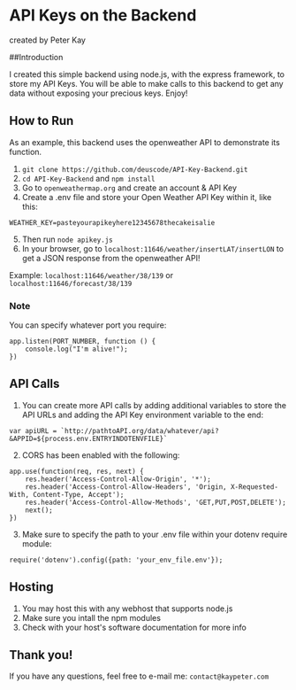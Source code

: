 # API Keys on the Backend
created by Peter Kay

##Introduction

I created this simple backend using node.js, with the express framework, to store my API Keys. You will be able to make calls to this backend to get any data without exposing your precious keys. Enjoy!

## How to Run

As an example, this backend uses the openweather API to demonstrate its function.

1. `git clone https://github.com/deuscode/API-Key-Backend.git`
2. `cd API-Key-Backend` and `npm install`
3. Go to `openweathermap.org` and create an account & API Key
4. Create a .env file and store your Open Weather API Key within it, like this:

```
WEATHER_KEY=pasteyourapikeyhere12345678thecakeisalie
```
5. Then run `node apikey.js`
6. In your browser, go to `localhost:11646/weather/insertLAT/insertLON` to get a JSON response from the openweather API!

Example:
`localhost:11646/weather/38/139` or `localhost:11646/forecast/38/139`

### Note
You can specify whatever port you require:
```
app.listen(PORT_NUMBER, function () {
    console.log("I'm alive!");
})
```


## API Calls
1. You can create more API calls by adding additional variables to store the API URLs and adding the API Key environment variable to the end:

```
var apiURL = `http://pathtoAPI.org/data/whatever/api?&APPID=${process.env.ENTRYINDOTENVFILE}`
```

2. CORS has been enabled with the following:

```
app.use(function(req, res, next) {
    res.header('Access-Control-Allow-Origin', '*');
    res.header('Access-Control-Allow-Headers', 'Origin, X-Requested-With, Content-Type, Accept');
    res.header('Access-Control-Allow-Methods', 'GET,PUT,POST,DELETE');
    next();
})
```

3. Make sure to specify the path to your .env file within your dotenv require module:

```
require('dotenv').config({path: 'your_env_file.env'});
```

## Hosting
1. You may host this with any webhost that supports node.js
2. Make sure you intall the npm modules
3. Check with your host's software documentation for more info

## Thank you!

If you have any questions, feel free to e-mail me: `contact@kaypeter.com`
